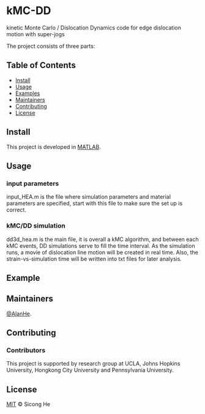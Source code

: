 # kMC-DD
kinetic Monte Carlo / Dislocation Dynamics code for edge dislocation motion with super-jogs

The project consists of three parts: 

## Table of Contents

- [Install](#install)
- [Usage](#usage)
- [Examples](#example)
- [Maintainers](#maintainers)
- [Contributing](#contributing)
- [License](#license)


## Install

This project is developed in [MATLAB](https://www.mathworks.com/products/matlab.html). 


## Usage

### input parameters
input_HEA.m is the file where simulation parameters and material parameters are specified, start with this file to make sure the set up is correct.

### kMC/DD simulation
dd3d_hea.m is the main file, it is overall a kMC algorithm, and between each kMC events, DD simulations serve to fill the time interval. As the simulation runs, a movie of dislocation line motion will be created in real time. Also, the strain-vs-simulation time will be written into txt files for later analysis.



## Example


## Maintainers

[@AlanHe](https://github.com/hsc1993).

## Contributing


### Contributors

This project is supported by research group at UCLA, Johns Hopkins University, Hongkong City University and Pennsylvania University.


## License

[MIT](LICENSE) © Sicong He
